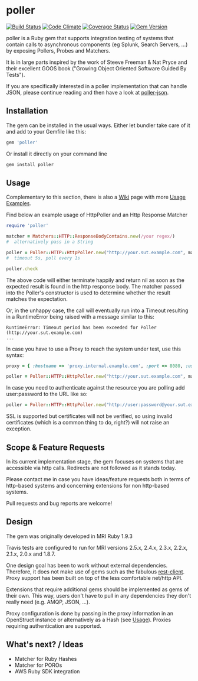 poller
======


[![Build Status](https://travis-ci.org/mkrogemann/poller.png)](https://travis-ci.org/mkrogemann/poller)
[![Code Climate](https://codeclimate.com/github/mkrogemann/poller.png)](https://codeclimate.com/github/mkrogemann/poller)
[![Coverage Status](https://coveralls.io/repos/mkrogemann/poller/badge.png?branch=master)](https://coveralls.io/r/mkrogemann/poller)
[![Gem Version](https://badge.fury.io/rb/poller.png)](http://badge.fury.io/rb/poller)

poller is a Ruby gem that supports integration testing of systems that contain calls to asynchronous components (eg Splunk, Search Servers, ...) by exposing Pollers, Probes and Matchers.

It is in large parts inspired by the work of Steeve Freeman &amp; Nat Pryce and their excellent GOOS book ("Growing Object Oriented Software Guided By Tests").

If you are specifically interested in a poller implementation that can handle JSON, please continue reading and then have a look at [poller-json](https://github.com/mkrogemann/poller-json).

Installation
------------
The gem can be installed in the usual ways. Either let bundler take care of it and add to your Gemfile like this:

```ruby
gem 'poller'
```

Or install it directly on your command line

```sh
gem install poller
```

Usage
-----
Complementary to this section, there is also a [Wiki](https://github.com/mkrogemann/poller/wiki) page with more [Usage Examples](https://github.com/mkrogemann/poller/wiki/Usage-Examples).

Find below an example usage of HttpPoller and an Http Response Matcher

```ruby
require 'poller'

matcher = Matchers::HTTP::ResponseBodyContains.new(/your regex/)
#  alternatively pass in a String

poller = Poller::HTTP::HttpPoller.new("http://your.sut.example.com", matcher, 5.0, 1.0)
#  timeout 5s, poll every 1s

poller.check
```

The above code will either terminate happily and return nil as soon as the expected result is found in the http response body. The matcher passed into the Poller's constructor is used to determine whether the result matches the expectation.

Or, in the unhappy case, the call will eventually run into a Timeout resulting in a RuntimeError being raised with a message similar to this:


    RuntimeError: Timeout period has been exceeded for Poller (http://your.sut.example.com)
    ...

In case you have to use a Proxy to reach the system under test, use this syntax:

```ruby
proxy = { :hostname => 'proxy.internal.example.com', :port => 8080, :user => 'user', :password => '_secret' }

poller = Poller::HTTP::HttpPoller.new("http://your.sut.example.com", matcher, 5.0, 1.0, proxy)
```

In case you need to authenticate against the resource you are polling add user:password to the URL like so:

```ruby
poller = Poller::HTTP::HttpPoller.new("http://user:password@your.sut.example.com", matcher, 5.0, 1.0, proxy)
```

SSL is supported but certificates will not be verified, so using invalid certificates (which is a common thing to do, right?) will not raise an exception.


Scope &amp; Feature Requests
----------------------------
In its current implementation stage, the gem focuses on systems that are accessible via http calls. Redirects are not followed as it stands today.

Please contact me in case you have ideas/feature requests both in terms of http-based systems and concerning extensions for non http-based systems.

Pull requests and bug reports are welcome!

Design
------
The gem was originally developed in MRI Ruby 1.9.3

Travis tests are configured to run for MRI versions 2.5.x, 2.4.x, 2.3.x, 2.2.x, 2.1.x, 2.0.x and 1.8.7.

One design goal has been to work without external dependencies. Therefore, it does not make use of gems such as the fabulous [rest-client](https://github.com/rest-client/rest-client). Proxy support has been built on top of the less comfortable net/http API.

Extensions that require additional gems should be implemented as gems of their own. This way, users don't have to pull in any dependencies they don't really need (e.g. AMQP, JSON, ...).

Proxy configuration is done by passing in the proxy information in an OpenStruct instance or alternatively as a Hash (see [Usage](https://github.com/mkrogemann/poller#usage)). Proxies requiring authentication are supported.

What's next? / Ideas
--------------------

- Matcher for Ruby Hashes
- Matcher for POROs
- AWS Ruby SDK integration

